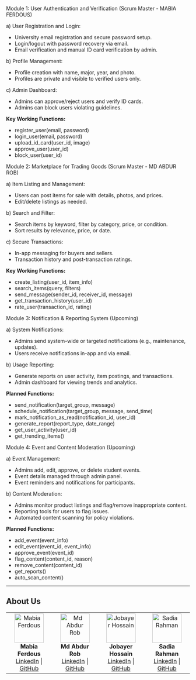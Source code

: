 Module 1: User Authentication and Verification (Scrum Master - MABIA FERDOUS)

a) User Registration and Login:
- University email registration and secure password setup.
- Login/logout with password recovery via email.
- Email verification and manual ID card verification by admin.

b) Profile Management:
- Profile creation with name, major, year, and photo.
- Profiles are private and visible to verified users only.

c) Admin Dashboard:
- Admins can approve/reject users and verify ID cards.
- Admins can block users violating guidelines.

**Key Working Functions:**
- register_user(email, password)
- login_user(email, password)
- upload_id_card(user_id, image)
- approve_user(user_id)
- block_user(user_id)

Module 2: Marketplace for Trading Goods (Scrum Master - MD ABDUR ROB)

a) Item Listing and Management:
- Users can post items for sale with details, photos, and prices.
- Edit/delete listings as needed.

b) Search and Filter:
- Search items by keyword, filter by category, price, or condition.
- Sort results by relevance, price, or date.

c) Secure Transactions:
- In-app messaging for buyers and sellers.
- Transaction history and post-transaction ratings.

**Key Working Functions:**
- create_listing(user_id, item_info)
- search_items(query, filters)
- send_message(sender_id, receiver_id, message)
- get_transaction_history(user_id)
- rate_user(transaction_id, rating)

Module 3: Notification & Reporting System (Upcoming)

a) System Notifications:
- Admins send system-wide or targeted notifications (e.g., maintenance, updates).
- Users receive notifications in-app and via email.

b) Usage Reporting:
- Generate reports on user activity, item postings, and transactions.
- Admin dashboard for viewing trends and analytics.

**Planned Functions:**
- send_notification(target_group, message)
- schedule_notification(target_group, message, send_time)
- mark_notification_as_read(notification_id, user_id)
- generate_report(report_type, date_range)
- get_user_activity(user_id)
- get_trending_items()

Module 4: Event and Content Moderation (Upcoming)

a) Event Management:
- Admins add, edit, approve, or delete student events.
- Event details managed through admin panel.
- Event reminders and notifications for participants.

b) Content Moderation:
- Admins monitor product listings and flag/remove inappropriate content.
- Reporting tools for users to flag issues.
- Automated content scanning for policy violations.

**Planned Functions:**
- add_event(event_info)
- edit_event(event_id, event_info)
- approve_event(event_id)
- flag_content(content_id, reason)
- remove_content(content_id)
- get_reports()
- auto_scan_content()

---

## About Us

<table>
  <tr>
    <td align="center">
      <img src="https://randomuser.me/api/portraits/men/32.jpg" width="80" height="80" alt="Mabia Ferdous"/><br/>
      <b>Mabia Ferdous</b><br/>
      <a href="https://linkedin.com/in/mabiaferdous">LinkedIn</a> |
      <a href="https://github.com/mabiaferdous">GitHub</a>
    </td>
    <td align="center">
      <img src="https://randomuser.me/api/portraits/men/45.jpg" width="80" height="80" alt="Md Abdur Rob"/><br/>
      <b>Md Abdur Rob</b><br/>
      <a href="https://linkedin.com/in/mdabdurrob">LinkedIn</a> |
      <a href="https://github.com/mdabdurrob">GitHub</a>
    </td>
    <td align="center">
      <img src="https://randomuser.me/api/portraits/women/68.jpg" width="80" height="80" alt="Jobayer Hossain"/><br/>
      <b>Jobayer Hossain</b><br/>
      <a href="https://linkedin.com/in/jobayerhossain">LinkedIn</a> |
      <a href="https://github.com/jobayerhossain">GitHub</a>
    </td>
    <td align="center">
      <img src="https://randomuser.me/api/portraits/women/77.jpg" width="80" height="80" alt="Sadia Rahman"/><br/>
      <b>Sadia Rahman</b><br/>
      <a href="https://linkedin.com/in/sadiarahman">LinkedIn</a> |
      <a href="https://github.com/sadiarahman">GitHub</a>
    </td>
  </tr>
</table>
